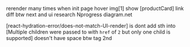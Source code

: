 <!-- Doing -->
rerender many times when init page 
hover img[1] show [productCard]
link diff btw next and ui
research Nprogress 
diagram.net

<!-- Err -->
[react-hydration-error/does-not-match-UI-render] is dont add sth into <Text>
[Multiple children were passed to <Link> with `href` of `2` but only one child is supported] <Link> doesn't have space btw tag 2nd